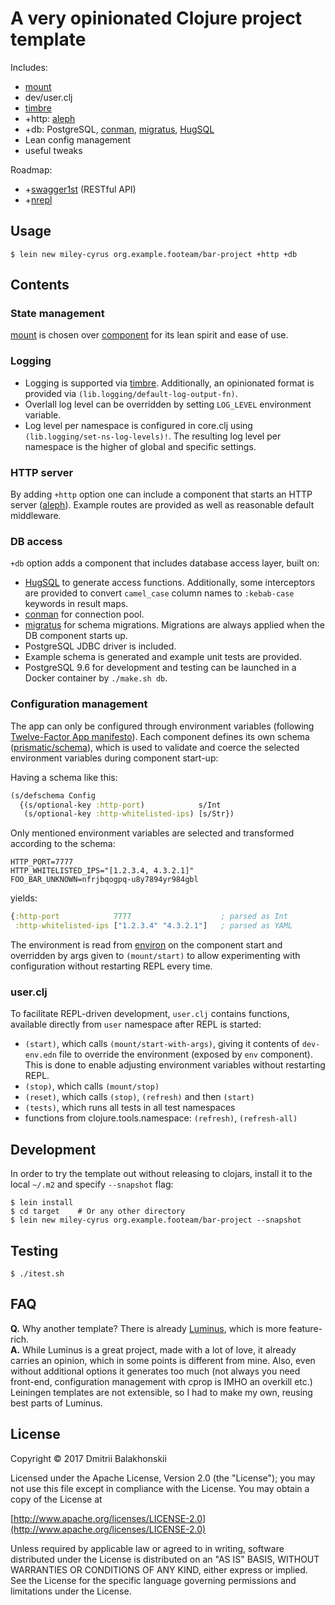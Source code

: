 # A very opinionated Clojure project template

Includes:

* [mount](https://github.com/tolitius/mount)
* dev/user.clj
* [timbre](https://github.com/ptaoussanis/timbre)
* +http: [aleph](https://github.com/ztellman/aleph)
* +db: PostgreSQL, [conman](https://github.com/luminus-framework/conman), [migratus](https://github.com/yogthos/migratus), [HugSQL](https://www.hugsql.org/)
* Lean config management
* useful tweaks

Roadmap:

* +[swagger1st](https://github.com/zalando-stups/swagger1st) (RESTful API)
* +[nrepl](https://github.com/clojure/tools.nrepl)

## Usage

```
$ lein new miley-cyrus org.example.footeam/bar-project +http +db
```

## Contents

### State management

[mount](https://github.com/tolitius/mount) is chosen over [component](https://github.com/stuartsierra/component)
for its lean spirit and ease of use.

### Logging

* Logging is supported via [timbre](https://github.com/ptaoussanis/timbre). Additionally, an opinionated format is provided
via `(lib.logging/default-log-output-fn)`.
* Overlall log level can be overridden by setting `LOG_LEVEL` environment variable.
* Log level per namespace is configured in core.clj using `(lib.logging/set-ns-log-levels)!`. The resulting log level 
per namespace is the higher of global and specific settings.

### HTTP server

By adding `+http` option one can include a component that starts an HTTP server ([aleph](https://github.com/ztellman/aleph)).
Example routes are provided as well as reasonable default middleware.

### DB access

`+db` option adds a component that includes database access layer, built on:

* [HugSQL](https://www.hugsql.org/) to generate access functions. Additionally, some interceptors are provided
  to convert `camel_case` column names to `:kebab-case` keywords in result maps.
* [conman](https://github.com/luminus-framework/conman) for connection pool.
* [migratus](https://github.com/yogthos/migratus) for schema migrations.
  Migrations are always applied when the DB component starts up.
* PostgreSQL JDBC driver is included.
* Example schema is generated and example unit tests are provided.
* PostgreSQL 9.6 for development and testing can be launched in a Docker container by `./make.sh db`.

### Configuration management

The app can only be configured through environment variables
(following [Twelve-Factor App manifesto](https://12factor.net/config)).
Each component defines its own schema ([prismatic/schema](https://github.com/plumatic/schema)), which is used to 
validate and coerce the selected environment variables during component start-up:

Having a schema like this:
```clj
(s/defschema Config
  {(s/optional-key :http-port)            s/Int
   (s/optional-key :http-whitelisted-ips) [s/Str})
```

Only mentioned environment variables are selected and transformed according to the schema:

```
HTTP_PORT=7777
HTTP_WHITELISTED_IPS="[1.2.3.4, 4.3.2.1]"
FOO_BAR_UNKNOWN=nfrjbqogpq-u8y7894yr984gbl
```

yields:

```clj
{:http-port            7777                    ; parsed as Int
 :http-whitelisted-ips ["1.2.3.4" "4.3.2.1"]   ; parsed as YAML
```

The environment is read from [environ](https://github.com/weavejester/environ) on the component start and overridden by args given to `(mount/start)`
to allow experimenting with configuration without restarting REPL every time.

### user.clj

To facilitate REPL-driven development, `user.clj` contains functions, available directly from `user` namespace after REPL is started:

* `(start)`, which calls `(mount/start-with-args)`, giving it contents of `dev-env.edn` file to override the environment (exposed by `env` component).
  This is done to enable adjusting environment variables without restarting REPL.
* `(stop)`, which calls `(mount/stop)`
* `(reset)`, which calls `(stop)`, `(refresh)` and then `(start)`
* `(tests)`, which runs all tests in all test namespaces
* functions from clojure.tools.namespace: `(refresh)`, `(refresh-all)`

## Development

In order to try the template out without releasing to clojars, install it to the local `~/.m2` and specify `--snapshot` flag:

```
$ lein install
$ cd target    # Or any other directory
$ lein new miley-cyrus org.example.footeam/bar-project --snapshot
```

## Testing

```
$ ./itest.sh
```

## FAQ

**Q.** Why another template? There is already [Luminus](https://github.com/luminus-framework/luminus-template), which is more feature-rich.  
**A.** While Luminus is a great project, made with a lot of love, it already carries an opinion, which in some points is 
 different from mine. Also, even without additional options it generates too much (not always you need front-end, configuration management with cprop is IMHO an overkill etc.)
 Leiningen templates are not extensible, so I had to make my own, reusing best parts of Luminus.

## License

Copyright © 2017 Dmitrii Balakhonskii

Licensed under the Apache License, Version 2.0 (the "License");
you may not use this file except in compliance with the License.
You may obtain a copy of the License at

   [http://www.apache.org/licenses/LICENSE-2.0](http://www.apache.org/licenses/LICENSE-2.0)

Unless required by applicable law or agreed to in writing, software
distributed under the License is distributed on an "AS IS" BASIS,
WITHOUT WARRANTIES OR CONDITIONS OF ANY KIND, either express or implied.
See the License for the specific language governing permissions and
limitations under the License.
